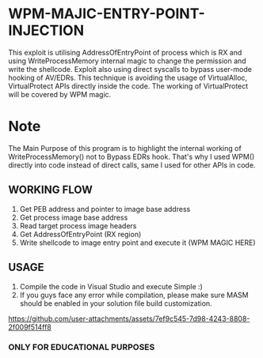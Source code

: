 # WPM-MAJIC-ENTRY-POINT-INJECTION
This exploit is utilising AddressOfEntryPoint of process which is RX and using WriteProcessMemory internal magic to change the permission and write the shellcode. Exploit also using direct syscalls to bypass user-mode hooking of AV/EDRs. This technique is avoiding the usage of VirtualAlloc, VirtualProtect APIs directly inside the code. The working of VirtualProtect will be covered by WPM magic.

# Note
The Main Purpose of this program is to highlight the internal working of WriteProcessMemory() not to Bypass EDRs hook. That's why I used WPM() directly into code instead of direct calls, same I used for other APIs in code.

## WORKING FLOW
1) Get PEB address and pointer to image base address
2) Get process image base address
3) Read target process image headers
4) Get AddressOfEntryPoint (RX region)
5) Write shellcode to image entry point and execute it (WPM MAGIC HERE)

## USAGE
1) Compile the code in Visual Studio and execute  Simple :)
2) If you guys face any error while compilation, please make sure MASM should be enabled in your solution file build customization.


https://github.com/user-attachments/assets/7ef9c545-7d98-4243-8808-2f009f514ff8

### ONLY FOR EDUCATIONAL PURPOSES

